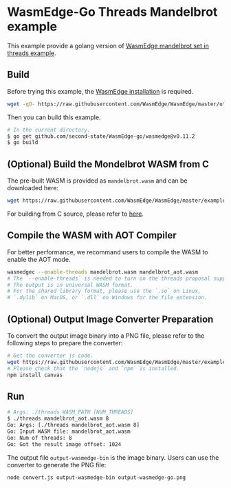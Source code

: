 # WasmEdge-Go Threads Mandelbrot example

This example provide a golang version of [WasmEdge mandelbrot set in threads example](https://github.com/WasmEdge/WasmEdge/tree/master/examples/capi/mandelbrot-set-in-threads).

## Build

Before trying this example, the [WasmEdge installation](https://wasmedge.org/book/en/start/install.html) is required.

```bash
wget -qO- https://raw.githubusercontent.com/WasmEdge/WasmEdge/master/utils/install.sh | bash -s -- -v 0.11.2
```

Then you can build this example.

```bash
# In the current directory.
$ go get github.com/second-state/WasmEdge-go/wasmedge@v0.11.2
$ go build
```

## (Optional) Build the Mondelbrot WASM from C

The pre-built WASM is provided as `mandelbrot.wasm` and can be downloaded here:

```bash
wget https://raw.githubusercontent.com/WasmEdge/WasmEdge/master/examples/capi/mandelbrot-set-in-threads/mandelbrot.wasm
```

For building from C source, please refer to [here](https://github.com/WasmEdge/WasmEdge/tree/master/examples/capi/mandelbrot-set-in-threads#the-mandelbrot-c-program-to-wasm).

## Compile the WASM with AOT Compiler

For better performance, we recommand users to compile the WASM to enable the AOT mode.

```bash
wasmedgec --enable-threads mandelbrot.wasm mandelbrot_aot.wasm
# The `--enable-threads` is needed to turn on the threads proposal supporting.
# The output is in universal WASM format.
# For the shared library format, please use the `.so` on Linux,
# `.dylib` on MacOS, or `.dll` on Windows for the file extension.
```

## (Optional) Output Image Converter Preparation

To convert the output image binary into a PNG file, please refer to the following steps to prepare the converter:

```bash
# Get the converter js code.
wget https://raw.githubusercontent.com/WasmEdge/WasmEdge/master/examples/capi/mandelbrot-set-in-threads/convert.js
# Please check that the `nodejs` and `npm` is installed.
npm install canvas
```

## Run

```bash
# Args: ./threads WASM_PATH [NUM_THREADS]
$ ./threads mandelbrot_aot.wasm 8
Go: Args: [./threads mandelbrot_aot.wasm 8]
Go: Input WASM file: mandelbrot_aot.wasm
Go: Num of threads: 8
Go: Got the result image offset: 1024
```

The output file `output-wasmedge-bin` is the image binary.
Users can use the converter to generate the PNG file:

```bash
node convert.js output-wasmedge-bin output-wasmedge-go.png
```
